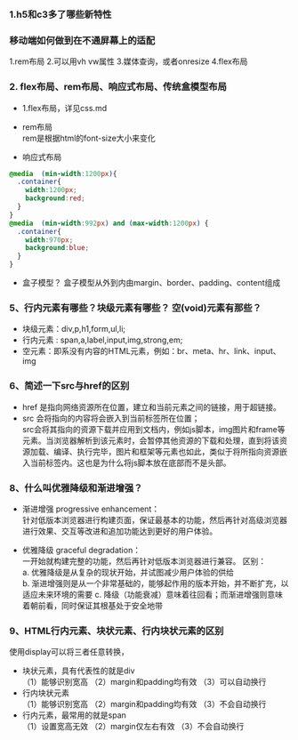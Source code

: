​

### 1.h5和c3多了哪些新特性

### 移动端如何做到在不通屏幕上的适配
1.rem布局
2.可以用vh vw属性
3.媒体查询，或者onresize
4.flex布局


### 2. flex布局、rem布局、响应式布局、传统盒模型布局

- 1.flex布局，详见css.md

- rem布局  
rem是根据html的font-size大小来变化

- 响应式布局  
```css
@media  (min-width:1200px){
  .container{
    width:1200px;
    background:red;
  }
}
@media  (min-width:992px) and (max-width:1200px) {
  .container{
    width:970px;
    background:blue;
  }
}
```

- 盒子模型？
盒子模型从外到内由margin、border、padding、content组成

### 5、行内元素有哪些？块级元素有哪些？ 空(void)元素有那些？
- 块级元素：div,p,h1,form,ul,li;
- 行内元素 : span,a,label,input,img,strong,em;
- 空元素：即系没有内容的HTML元素，例如：br、meta、hr、link、input、img

### 6、简述一下src与href的区别
- href 是指向网络资源所在位置，建立和当前元素之间的链接，用于超链接。
- src 会将指向的内容将会嵌入到当前标签所在位置；  
src会将其指向的资源下载并应用到文档内，例如js脚本，img图片和frame等元素。当浏览器解析到该元素时，会暂停其他资源的下载和处理，直到将该资源加载、编译、执行完毕，图片和框架等元素也如此，类似于将所指向资源嵌入当前标签内。这也是为什么将js脚本放在底部而不是头部。


### 8、什么叫优雅降级和渐进增强？
- 渐进增强 progressive enhancement：  
针对低版本浏览器进行构建页面，保证最基本的功能，然后再针对高级浏览器进行效果、交互等改进和追加功能达到更好的用户体验。

- 优雅降级 graceful degradation：   
一开始就构建完整的功能，然后再针对低版本浏览器进行兼容。
区别：  
a. 优雅降级是从复杂的现状开始，并试图减少用户体验的供给  
b. 渐进增强则是从一个非常基础的，能够起作用的版本开始，并不断扩充，以适应未来环境的需要
c. 降级（功能衰减）意味着往回看；而渐进增强则意味着朝前看，同时保证其根基处于安全地带

### 9、HTML行内元素、块状元素、行内块状元素的区别
使用display可以将三者任意转换，
- 块状元素，具有代表性的就是div  
（1）能够识别宽高
（2）margin和padding均有效
（3）可以自动换行
- 行内块状元素  
（1）能够识别宽高
（2）margin和padding均有效
（3）不会自动换行
- 行内元素，最常用的就是span  
（1）设置宽高无效
（2）margin仅左右有效
（3）不会自动换行





